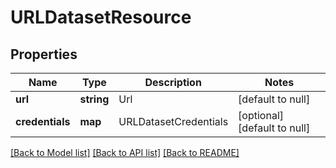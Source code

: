 # URLDatasetResource

## Properties
Name | Type | Description | Notes
------------ | ------------- | ------------- | -------------
**url** | **string** | Url | [default to null]
**credentials** | **map** | URLDatasetCredentials | [optional] [default to null]

[[Back to Model list]](../README.md#documentation-for-models) [[Back to API list]](../README.md#documentation-for-api-endpoints) [[Back to README]](../README.md)


